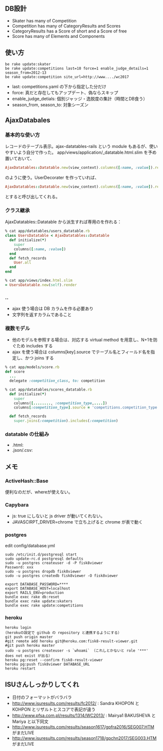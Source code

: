## DB設計
- Skater has many of Competition
- Competition has many of CategoryResults and Scores
- CategoryResults has a Score of short and a Score of free
- Score has many of Elements and Components

## 使い方

```
be rake update:skater
be rake update:competitions last=10 force=1 enable_judge_details=1 season_from=2012-13
be rake update:competition site_url=http://www..../wc2017
```

- last: competitions.yaml の下から指定した分だけ
- force: 真だと存在してもアップデート、偽ならスキップ
- enable_judge_detials: 個別ジャッジ・逸脱度の集計（時間とDB食う）
- season_from, season_to: 対象シーズン

## AjaxDatabales

### 基本的な使い方
レコードのテーブル表示。ajax-datatables-rails という module もあるが、使いやすいよう自分で作った。
app/views/application/_datatable.html.slim を予め置いておいて、　

```ruby
AjaxDatatables::Datatable.new(view_context).columns([:name, :value]).records(User.all).render
```

のように使う。UserDecorater を作っていれば、

```ruby
AjaxDatatables::Datatable.new(view_context).columns([:name, :value]).records(User.all).decorator.render
```
とすると呼び出してくれる。

### クラス継承
AjaxDatatables::Datatable から派生すれば専用のを作れる：

```ruby
% cat app/datatables/users_datatable.rb
class UsersDatatable < AjaxDatatables::Datatable
  def initialize(*)
	super
	columns([:name, :value])
  end
  def fetch_records
	User.all
  end
end

% cat app/views/index.html.slim
= UsersDatatable.new(self).render
```
### ..
- ajax 使う場合は DB カラムを作る必要あり
- 文字列を返すカラムであること

### 複数モデル

- 他のモデルを参照する場合は、対応する virtual method を用意し、N+1を防ぐため includes する
- ajax を使う場合は columns[key].source でテーブル名とフィールド名を指定し、かつ joins する

```ruby
% cat app/models/score.rb
def score
  ...
  delegate :competition_class, to: competition

% cat app/datatables/scores_datatable.rb
  def initialize(*)
    super
	columns([........, :competition_type,....])
	columns[:competition_type].source = 'competitions.competition_type'

  def fetch_records
    super.joins(:competition).includes(:competition)
```

### datatable の仕組み
- .html:
- .json/.csv:


## メモ
### ActiveHash::Base
便利なのだが、whereが使えない。

### Capybara
- js: true にしないと js driver が動いてくれない。
- JAVASCIRPT_DRIVER=chrome で立ち上げると chrome が表で動く

### postgres
edit config/database.yml

```
sudo /etc/init.d/postgresql start
sudo update-rc.d postgresql defaults
sudo -u postgres createuser -d -P fisk8viewer
Password: xxx
sudo -u postgres dropdb fisk8viewer
sudo -u postgres createdb fisk8viewer -O fisk8viewer

export DATABASE_PASSWORD=****
export DATABASE_HOST=localhost
export RAILS_ENV=production
bundle exec rake db:reset
bundle exec rake update:skaters
bundle exec rake update:competitions

```
### heroku

```
heroku login
(herokuの設定で github の repository と連携するようにする）
git push origin master
#git remote add heroku git@heroku.com:fisk8-result-viewer.git
#git push heroku master
sudo -u postgres createuser -s `whoami` （これしとかないと role '***' does not exist が出る）
heroku pg:reset --confirm fisk8-result-viewer
heroku pg:push fisk8viewer DATABASE_URL
heroku restart
```

## ISUさんしっかりしてくれ

- 日付のフォーマットがバラバラ
- http://www.isuresults.com/results/fc2012/ : Sandra KHOPON と KOHPON とリザルトとスコアで表記が違う
- http://www.pfsa.com.pl/results/1314/WC2013/ : Mairya1 BAKUSHEVA と Mariya と以下同文
- http://www.isuresults.com/results/season1617/gpfra2016/SEG007.HTM がまだLIVE
- http://www.isuresults.com/results/season1718/gpchn2017/SEG003.HTM がまだLIVE
